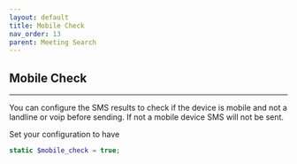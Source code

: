 ```yaml
---
layout: default
title: Mobile Check
nav_order: 13
parent: Meeting Search
---
```


## Mobile Check

---


You can configure the SMS results to check if the device is mobile and not a landline or voip before sending. If not a mobile device SMS will not be sent.

Set your configuration to have 

```php
static $mobile_check = true;
```